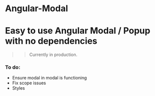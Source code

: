 # Angular-Modal

# Easy to use Angular Modal / Popup with no dependencies

>> Currently in production.

### To do:
 - Ensure modal in modal is functioning
 - Fix scope issues
 - Styles
